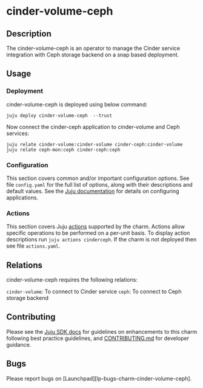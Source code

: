 # cinder-volume-ceph

## Description

The cinder-volume-ceph is an operator to manage the Cinder service
integration with Ceph storage backend on a snap based deployment.

## Usage

### Deployment

cinder-volume-ceph is deployed using below command:

    juju deploy cinder-volume-ceph  --trust

Now connect the cinder-ceph application to cinder-volume and Ceph
services:

    juju relate cinder-volume:cinder-volume cinder-ceph:cinder-volume
    juju relate ceph-mon:ceph cinder-ceph:ceph

### Configuration

This section covers common and/or important configuration options. See file
`config.yaml` for the full list of options, along with their descriptions and
default values. See the [Juju documentation][juju-docs-config-apps] for details
on configuring applications.

### Actions

This section covers Juju [actions][juju-docs-actions] supported by the charm.
Actions allow specific operations to be performed on a per-unit basis. To
display action descriptions run `juju actions cinderceph`. If the charm is not
deployed then see file `actions.yaml`.

## Relations

cinder-volume-ceph requires the following relations:

`cinder-volume`: To connect to Cinder service
`ceph`: To connect to Ceph storage backend


## Contributing

Please see the [Juju SDK docs](https://juju.is/docs/sdk) for guidelines
on enhancements to this charm following best practice guidelines, and
[CONTRIBUTING.md](contributors-guide) for developer guidance.

## Bugs

Please report bugs on [Launchpad][lp-bugs-charm-cinder-volume-ceph].

<!-- LINKS -->

[contributors-guide]: https://opendev.org/openstack/charm-cinder-volume-ceph/src/branch/main/CONTRIBUTING.md
[juju-docs-actions]: https://jaas.ai/docs/actions
[juju-docs-config-apps]: https://juju.is/docs/configuring-applications
